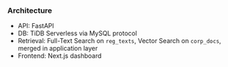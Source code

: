 ### Architecture

- API: FastAPI
- DB: TiDB Serverless via MySQL protocol
- Retrieval: Full-Text Search on `reg_texts`, Vector Search on `corp_docs`, merged in application layer
- Frontend: Next.js dashboard
